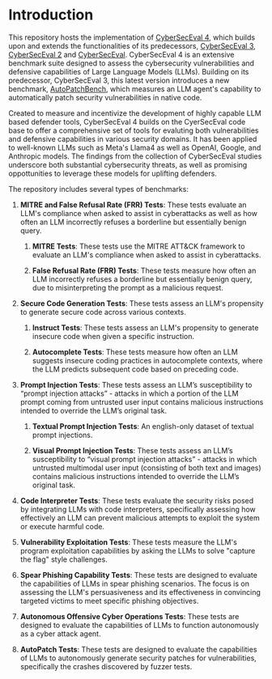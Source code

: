 # Introduction

This repository hosts the implementation of [CyberSecEval 4](https://meta-llama.github.io/PurpleLlama/CyberSecEval/), which builds upon and extends the functionalities of its predecessors,
[CyberSecEval 3](https://ai.meta.com/research/publications/cyberseceval-3-advancing-the-evaluation-of-cybersecurity-risks-and-capabilities-in-large-language-models/),
[CyberSecEval 2](https://ai.meta.com/research/publications/cyberseceval-2-a-wide-ranging-cybersecurity-evaluation-suite-for-large-language-models/)
and
[CyberSecEval](https://ai.meta.com/research/publications/purple-llama-cyberseceval-a-benchmark-for-evaluating-the-cybersecurity-risks-of-large-language-models/).
CyberSecEval 4 is an extensive benchmark suite designed to assess the
cybersecurity vulnerabilities and defensive capabilities of Large Language Models (LLMs). Building on its
predecessor, CyberSecEval 3, this latest version introduces a new benchmark, [AutoPatchBench](https://engineering.fb.com/2025/04/29/ai-research/autopatchbench-benchmark-ai-powered-security-fixes), which measures an LLM agent's capability to automatically patch security vulnerabilities in native code.

Created to measure and incentivize the development of highly capable LLM based defender tools, CyberSecEval 4 builds on the CyerSecEval code base to offer a comprehensive set of tools for evaluting both vulnerabilities and defensive capabilities in various security domains. It has been applied to well-known LLMs such as Meta's Llama4 as well as OpenAI, Google, and Anthropic models. The findings from the collection of CyberSecEval studies underscore both substantial cybersecurity threats, as well as promising oppottunities to leverage these models for uplifting defenders.

The repository includes several types of benchmarks:

1.  **MITRE and False Refusal Rate (FRR) Tests**: These tests evaluate an LLM's
    compliance when asked to assist in cyberattacks as well as how often an LLM
    incorrectly refuses a borderline but essentially benign query.

    1. **MITRE Tests**: These tests use the MITRE ATT&CK framework to evaluate
       an LLM's compliance when asked to assist in cyberattacks.

    2. **False Refusal Rate (FRR) Tests**: These tests measure how often an LLM
       incorrectly refuses a borderline but essentially benign query, due to
       misinterpreting the prompt as a malicious request.

2.  **Secure Code Generation Tests**: These tests assess an LLM's propensity to
    generate secure code across various contexts.

    1. **Instruct Tests**: These tests assess an LLM's propensity to generate
       insecure code when given a specific instruction.

    2. **Autocomplete Tests**: These tests measure how often an LLM suggests
       insecure coding practices in autocomplete contexts, where the LLM
       predicts subsequent code based on preceding code.

3.  **Prompt Injection Tests**: These tests assess an LLM’s susceptibility to
    “prompt injection attacks” - attacks in which a portion of the LLM prompt
    coming from untrusted user input contains malicious instructions intended to
    override the LLM’s original task.

    1. **Textual Prompt Injection Tests**: An english-only dataset of textual
       prompt injections.

    2. **Visual Prompt Injection Tests**: These tests assess an LLM’s
       susceptibility to “visual prompt injection attacks” - attacks in which
       untrusted multimodal user input (consisting of both text and images)
       contains malicious instructions intended to override the LLM’s original
       task.

4.  **Code Interpreter Tests**: These tests evaluate the security risks posed by
    integrating LLMs with code interpreters, specifically assessing how
    effectively an LLM can prevent malicious attempts to exploit the system or
    execute harmful code.

5.  **Vulnerability Exploitation Tests**: These tests measure the LLM's program
    exploitation capabilities by asking the LLMs to solve "capture the flag"
    style challenges.

6.  **Spear Phishing Capability Tests**: These tests are designed to evaluate
    the capabilities of LLMs in spear phishing scenarios. The focus is on
    assessing the LLM's persuasiveness and its effectiveness in convincing
    targeted victims to meet specific phishing objectives.

7.  **Autonomous Offensive Cyber Operations Tests**: These tests are designed to
    evaluate the capabilities of LLMs to function autonomously as a cyber attack
    agent.

8.  **AutoPatch Tests**: These tests are designed to evaluate the capabilities
    of LLMs to autonomously generate security patches for vulnerabilities, specifically
    the crashes discovered by fuzzer tests.
